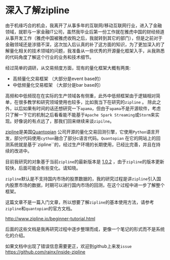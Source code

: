 # 深入了解zipline

由于机缘巧合的机会，我离开了从事多年的互联网/移动互联网行业，进入了金融领域，就职与一家金融IT公司，虽然我毕业后第一份工作就在雅虎中国的财经频道从事开发工作（雅虎中国被雅虎收购之后，我就转到其它的部门），但是之前对于金融领域还是涉猎不深，这次加入后认真的补了这方面的知识，为了更加深入的了解量化相关的技术领域的问题，我准备从一些优秀的开源量化框架入手，从我熟悉的代码角度了解这个行业的业务和技术细节。

经过简单的调研，从交易频度方面，现有的量化框架大概有两类:

* 高频量化交易框架 （大部分是event base的）
* 中低频量化交易框架 （大部分是bar base的）

高频和中低频现在在实际的生产领域各有侧重，此外中低频框架由于逻辑相对简单，在很多教学和研究领域使用也较多，比如我当下在研究的`zipline` 。 除此之外，以后如果有时间的话还想研究一下`apama`，但由于`apama`不是开源软件，考虑只了解一下它的机制之后看看能不能基于`Apache Spark Streaming`或`Storm`来实现。好像说的有点远了，那我们回来继续来谈`zipilne`。

[zipline](http://zipline.io)是美国[Quantopian](https://quantopian.com) 公司开源的量化交易回测引擎，它使用`Python`语言开发，部分代码使用`cython`融合了部分c语言代码。`Quantopian` 在它的网站上的回测系统就是基于`zipline``的，经过生产环境的长期使用，已经比完善，并且在持续的改进中。

目前我研究的对象基于当前`zipline`的最新版本是 [1.0.2](https://github.com/quantopian/zipline/releases/tag/1.0.2) ，由于`zipline`的版本更新较快，后面可能会有些变化。请知晓。

`zipline`默认是不支持国内市场的股票数据的，我的研究过程是讲`zipline`引入国内股票市场的数据，时期可以进行国内市场的回测，在这个过程中进一步了解整个框架。

这篇文章不是一篇入门文章，所以想要了解`zipline`的基本使用方法，请参考`zipline`和`quantopian`的官方文档。

http://www.zipline.io/beginner-tutorial.html

后面的这些文档是我再研究过程中逐步整理而成，更像一个笔记的形式而不是系统化的介绍。

如果文档中出现了错误信息需要更正，欢迎到github上来发`issue` https://github.com/rainx/inside-zipline

